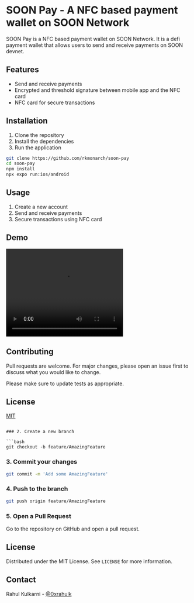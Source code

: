 # SOON Pay - A NFC based payment wallet on SOON Network

SOON Pay is a NFC based payment wallet on SOON Network. It is a defi payment wallet that allows users to send and receive payments on SOON devnet.

## Features

- Send and receive payments
- Encrypted and threshold signature between mobile app and the NFC card
- NFC card for secure transactions

## Installation

1. Clone the repository
2. Install the dependencies
3. Run the application

```bash
git clone https://github.com/rkmonarch/soon-pay
cd soon-pay
npm install
npx expo run:ios/android
```

## Usage

1. Create a new account
2. Send and receive payments
3. Secure transactions using NFC card

## Demo

<video width="320" height="240" controls>
  <source src="./assets/images/SOON.mp4" type="video/mp4">
  Your browser does not support the video tag.
</video>

## Contributing

Pull requests are welcome. For major changes, please open an issue first to discuss what you would like to change.

Please make sure to update tests as appropriate.

## License

[MIT](https://choosealicense.com/licenses/mit/)

````

### 2. Create a new branch

```bash
git checkout -b feature/AmazingFeature
````

### 3. Commit your changes

```bash
git commit -m 'Add some AmazingFeature'
```

### 4. Push to the branch

```bash
git push origin feature/AmazingFeature
```

### 5. Open a Pull Request

Go to the repository on GitHub and open a pull request.

## License

Distributed under the MIT License. See `LICENSE` for more information.

## Contact

Rahul Kulkarni - [@0xrahulk](https://twitter.com/0xrahulk)
